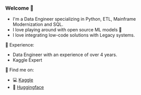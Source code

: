### Welcome 👋

- I'm a Data Engineer specializing in Python, ETL, Mainframe Modernization and SQL.
- I love playing around with open source ML models 🤗
- I love integrating low-code solutions with Legacy systems.

💼 Experience:
- Data Engineer with an experience of over 4 years.
- Kaggle Expert

🔎 Find me on:

- 💻 [Kaggle](https://www.kaggle.com/anzarwani2)
- 🤗 [Huggingface](https://huggingface.co/weightedhuman)

